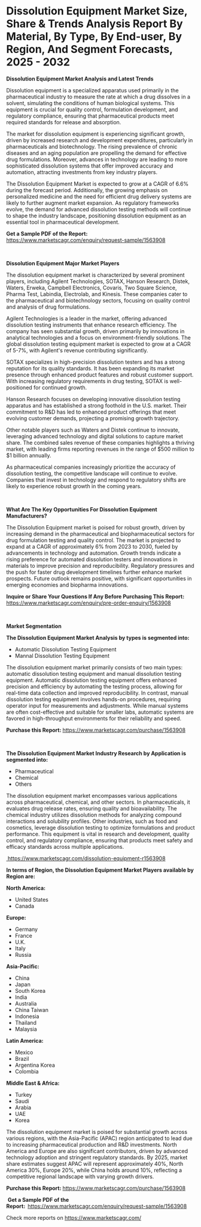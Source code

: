 <p><h1>Dissolution Equipment Market Size, Share & Trends Analysis Report By Material, By Type, By End-user, By Region, And Segment Forecasts, 2025 - 2032</h1></p><p><strong>Dissolution Equipment Market Analysis and Latest Trends</strong></p>
<p><p>Dissolution equipment is a specialized apparatus used primarily in the pharmaceutical industry to measure the rate at which a drug dissolves in a solvent, simulating the conditions of human biological systems. This equipment is crucial for quality control, formulation development, and regulatory compliance, ensuring that pharmaceutical products meet required standards for release and absorption.</p><p>The market for dissolution equipment is experiencing significant growth, driven by increased research and development expenditures, particularly in pharmaceuticals and biotechnology. The rising prevalence of chronic diseases and an aging population are propelling the demand for effective drug formulations. Moreover, advances in technology are leading to more sophisticated dissolution systems that offer improved accuracy and automation, attracting investments from key industry players.</p><p>The Dissolution Equipment Market is expected to grow at a CAGR of 6.6% during the forecast period. Additionally, the growing emphasis on personalized medicine and the need for efficient drug delivery systems are likely to further augment market expansion. As regulatory frameworks evolve, the demand for advanced dissolution testing methods will continue to shape the industry landscape, positioning dissolution equipment as an essential tool in pharmaceutical development.</p></p>
<p><strong>Get a Sample PDF of the Report:&nbsp;</strong> <a href="https://www.marketscagr.com/enquiry/request-sample/1563908?utm_campaign=3529&utm_medium=2&utm_source=Github&utm_content=ia&utm_term=11042025&utm_id=dissolution-equipment">https://www.marketscagr.com/enquiry/request-sample/1563908</a></p>
<p>&nbsp;</p>
<p><strong>Dissolution Equipment Major Market Players</strong></p>
<p><p>The dissolution equipment market is characterized by several prominent players, including Agilent Technologies, SOTAX, Hanson Research, Distek, Waters, Erweka, Campbell Electronics, Covaris, Two Square Science, Pharma Test, Labindia, Electrolab, and Kinesis. These companies cater to the pharmaceutical and biotechnology sectors, focusing on quality control and analysis of drug formulations.</p><p>Agilent Technologies is a leader in the market, offering advanced dissolution testing instruments that enhance research efficiency. The company has seen substantial growth, driven primarily by innovations in analytical technologies and a focus on environment-friendly solutions. The global dissolution testing equipment market is expected to grow at a CAGR of 5-7%, with Agilent's revenue contributing significantly.</p><p>SOTAX specializes in high-precision dissolution testers and has a strong reputation for its quality standards. It has been expanding its market presence through enhanced product features and robust customer support. With increasing regulatory requirements in drug testing, SOTAX is well-positioned for continued growth.</p><p>Hanson Research focuses on developing innovative dissolution testing apparatus and has established a strong foothold in the U.S. market. Their commitment to R&D has led to enhanced product offerings that meet evolving customer demands, projecting a promising growth trajectory.</p><p>Other notable players such as Waters and Distek continue to innovate, leveraging advanced technology and digital solutions to capture market share. The combined sales revenue of these companies highlights a thriving market, with leading firms reporting revenues in the range of $500 million to $1 billion annually.</p><p>As pharmaceutical companies increasingly prioritize the accuracy of dissolution testing, the competitive landscape will continue to evolve. Companies that invest in technology and respond to regulatory shifts are likely to experience robust growth in the coming years.</p></p>
<p>&nbsp;</p>
<p><strong>What Are The Key Opportunities For Dissolution Equipment Manufacturers?</strong></p>
<p><p>The Dissolution Equipment market is poised for robust growth, driven by increasing demand in the pharmaceutical and biopharmaceutical sectors for drug formulation testing and quality control. The market is projected to expand at a CAGR of approximately 6% from 2023 to 2030, fueled by advancements in technology and automation. Growth trends indicate a rising preference for automated dissolution testers and innovations in materials to improve precision and reproducibility. Regulatory pressures and the push for faster drug development timelines further enhance market prospects. Future outlook remains positive, with significant opportunities in emerging economies and biopharma innovations.</p></p>
<p><strong>Inquire or Share Your Questions If Any Before Purchasing This Report:</strong> <a href="https://www.marketscagr.com/enquiry/pre-order-enquiry/1563908?utm_campaign=3529&utm_medium=2&utm_source=Github&utm_content=ia&utm_term=11042025&utm_id=dissolution-equipment">https://www.marketscagr.com/enquiry/pre-order-enquiry/1563908</a></p>
<p>&nbsp;</p>
<p><strong>Market Segmentation</strong></p>
<p><strong>The Dissolution Equipment Market Analysis by types is segmented into:</strong></p>
<p><ul><li>Automatic Dissolution Testing Equipment</li><li>Mannal Dissolution Testing Equipment</li></ul></p>
<p><p>The dissolution equipment market primarily consists of two main types: automatic dissolution testing equipment and manual dissolution testing equipment. Automatic dissolution testing equipment offers enhanced precision and efficiency by automating the testing process, allowing for real-time data collection and improved reproducibility. In contrast, manual dissolution testing equipment involves hands-on procedures, requiring operator input for measurements and adjustments. While manual systems are often cost-effective and suitable for smaller labs, automatic systems are favored in high-throughput environments for their reliability and speed.</p></p>
<p><strong>Purchase this Report:&nbsp;</strong><a href="https://www.marketscagr.com/purchase/1563908?utm_campaign=3529&utm_medium=2&utm_source=Github&utm_content=ia&utm_term=11042025&utm_id=dissolution-equipment">https://www.marketscagr.com/purchase/1563908</a></p>
<p>&nbsp;</p>
<p><strong>The Dissolution Equipment Market Industry Research by Application is segmented into:</strong></p>
<p><ul><li>Pharmaceutical</li><li>Chemical</li><li>Others</li></ul></p>
<p><p>The dissolution equipment market encompasses various applications across pharmaceutical, chemical, and other sectors. In pharmaceuticals, it evaluates drug release rates, ensuring quality and bioavailability. The chemical industry utilizes dissolution methods for analyzing compound interactions and solubility profiles. Other industries, such as food and cosmetics, leverage dissolution testing to optimize formulations and product performance. This equipment is vital in research and development, quality control, and regulatory compliance, ensuring that products meet safety and efficacy standards across multiple applications.</p></p>
<p><a href="https://www.marketscagr.com/dissolution-equipment-r1563908?utm_campaign=3529&utm_medium=2&utm_source=Github&utm_content=ia&utm_term=11042025&utm_id=dissolution-equipment">&nbsp;https://www.marketscagr.com/dissolution-equipment-r1563908</a></p>
<p><strong>In terms of Region, the Dissolution Equipment Market Players available by Region are:</strong></p>
<p>
    <p> <strong> North America: </strong>
        <ul>
            <li>United States</li>
            <li>Canada</li>
        </ul>
        </p> 
    <p> <strong> Europe: </strong>
        <ul>
            <li>Germany</li>
            <li>France</li>
            <li>U.K.</li>
            <li>Italy</li>
            <li>Russia</li>
        </ul>
        </p> 
    <p> <strong> Asia-Pacific: </strong>
        <ul>
            <li>China</li>
            <li>Japan</li>
            <li>South Korea</li>
            <li>India</li>
            <li>Australia</li>
            <li>China Taiwan</li>
            <li>Indonesia</li>
            <li>Thailand</li>
            <li>Malaysia</li>
        </ul>
        </p> 
    <p> <strong> Latin America: </strong>
        <ul>
            <li>Mexico</li>
            <li>Brazil</li>
            <li>Argentina Korea</li>
            <li>Colombia</li>
        </ul>
        </p> 
    <p> <strong> Middle East & Africa: </strong>
        <ul>
            <li>Turkey</li>
            <li>Saudi</li>
            <li>Arabia</li>
            <li>UAE</li>
            <li>Korea</li>
        </ul>
    </p>
    </p>
<p><p>The dissolution equipment market is poised for substantial growth across various regions, with the Asia-Pacific (APAC) region anticipated to lead due to increasing pharmaceutical production and R&D investments. North America and Europe are also significant contributors, driven by advanced technology adoption and stringent regulatory standards. By 2025, market share estimates suggest APAC will represent approximately 40%, North America 30%, Europe 20%, while China holds around 10%, reflecting a competitive regional landscape with varying growth drivers.</p></p>
<p><strong>Purchase this Report: </strong><a href="https://www.marketscagr.com/purchase/1563908?utm_campaign=3529&utm_medium=2&utm_source=Github&utm_content=ia&utm_term=11042025&utm_id=dissolution-equipment">https://www.marketscagr.com/purchase/1563908</a></p>
<p>&nbsp;<strong>Get a Sample PDF of the Report:&nbsp;&nbsp;</strong><a href="https://www.marketscagr.com/enquiry/request-sample/1563908?utm_campaign=3529&utm_medium=2&utm_source=Github&utm_content=ia&utm_term=11042025&utm_id=dissolution-equipment">https://www.marketscagr.com/enquiry/request-sample/1563908</a></p>
<p><strong></strong></p>
<p>Check more reports on <a href="https://www.marketscagr.com/?utm_campaign=3529&utm_medium=2&utm_source=Github&utm_content=ia&utm_term=11042025&utm_id=dissolution-equipment">https://www.marketscagr.com/</a></p>